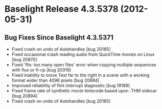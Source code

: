 # Baselight Release 4.3.5378 (2012-05-31)



## Bug Fixes Since Baselight 4.3.5371

* Fixed crash on undo of Autohandles \[bug 20185]
* Fixed occasional crash reading audio from QuickTime movies on Linux \[bug 20870]
* Fixed 'flix: too many open files' error when copying multiple sequences with flux or fl-cp \[bug 20319]
* Fixed inability to move Text far to the right in a scene with a working format wider than 4096 pixels \[bug 20884]
* Improved reliability of flint interrupt diagnostic \[bug 19189]
* Fixed frame rate of synthetic movie timecode based upon .THM sidecar \[bug 20894]
* Fixed crash on undo of Autohandles \[bug 20185]
